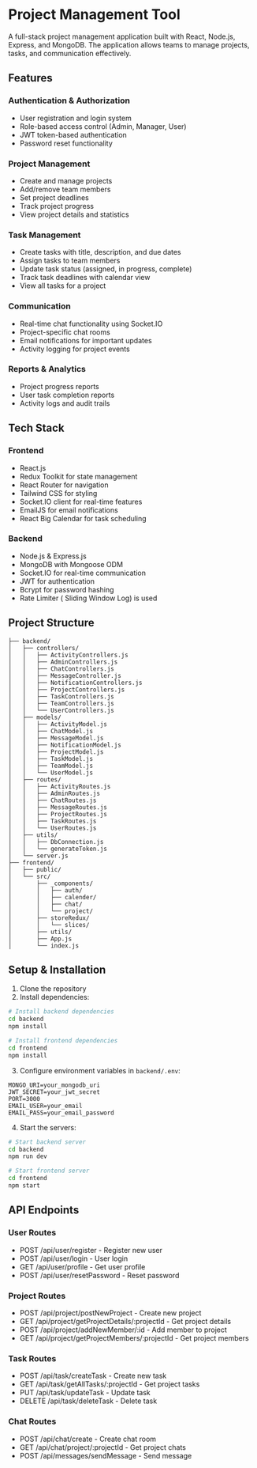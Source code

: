 # Project Management Tool

A full-stack project management application built with React, Node.js, Express, and MongoDB. The application allows teams to manage projects, tasks, and communication effectively.

## Features

### Authentication & Authorization
- User registration and login system
- Role-based access control (Admin, Manager, User)
- JWT token-based authentication
- Password reset functionality

### Project Management
- Create and manage projects 
- Add/remove team members
- Set project deadlines
- Track project progress
- View project details and statistics

### Task Management
- Create tasks with title, description, and due dates
- Assign tasks to team members
- Update task status (assigned, in progress, complete)
- Track task deadlines with calendar view
- View all tasks for a project

### Communication
- Real-time chat functionality using Socket.IO
- Project-specific chat rooms
- Email notifications for important updates
- Activity logging for project events

### Reports & Analytics
- Project progress reports
- User task completion reports
- Activity logs and audit trails

## Tech Stack

### Frontend
- React.js
- Redux Toolkit for state management
- React Router for navigation 
- Tailwind CSS for styling
- Socket.IO client for real-time features
- EmailJS for email notifications
- React Big Calendar for task scheduling

### Backend
- Node.js & Express.js
- MongoDB with Mongoose ODM
- Socket.IO for real-time communication
- JWT for authentication
- Bcrypt for password hashing
- Rate Limiter ( Sliding Window Log) is used

## Project Structure

```
├── backend/
│   ├── controllers/
│   │   ├── ActivityControllers.js
│   │   ├── AdminControllers.js
│   │   ├── ChatControllers.js
│   │   ├── MessageController.js
│   │   ├── NotificationControllers.js
│   │   ├── ProjectControllers.js
│   │   ├── TaskControllers.js
│   │   ├── TeamControllers.js
│   │   └── UserControllers.js
│   ├── models/
│   │   ├── ActivityModel.js
│   │   ├── ChatModel.js
│   │   ├── MessageModel.js
│   │   ├── NotificationModel.js
│   │   ├── ProjectModel.js
│   │   ├── TaskModel.js
│   │   ├── TeamModel.js
│   │   └── UserModel.js
│   ├── routes/
│   │   ├── ActivityRoutes.js
│   │   ├── AdminRoutes.js
│   │   ├── ChatRoutes.js
│   │   ├── MessageRoutes.js
│   │   ├── ProjectRoutes.js
│   │   ├── TaskRoutes.js
│   │   └── UserRoutes.js
│   ├── utils/
│   │   ├── DbConnection.js
│   │   └── generateToken.js
│   └── server.js
├── frontend/
│   ├── public/
│   └── src/
│       ├── _components/
│       │   ├── auth/
│       │   ├── calender/
│       │   ├── chat/
│       │   └── project/
│       ├── storeRedux/
│       │   └── slices/
│       ├── utils/
│       ├── App.js
│       └── index.js
```

## Setup & Installation

1. Clone the repository
2. Install dependencies:
```bash
# Install backend dependencies
cd backend
npm install

# Install frontend dependencies
cd frontend
npm install
```

3. Configure environment variables in `backend/.env`:
```
MONGO_URI=your_mongodb_uri
JWT_SECRET=your_jwt_secret
PORT=3000
EMAIL_USER=your_email
EMAIL_PASS=your_email_password
```

4. Start the servers:
```bash
# Start backend server
cd backend
npm run dev

# Start frontend server
cd frontend
npm start
```

## API Endpoints

### User Routes
- POST /api/user/register - Register new user
- POST /api/user/login - User login
- GET /api/user/profile - Get user profile
- POST /api/user/resetPassword - Reset password

### Project Routes
- POST /api/project/postNewProject - Create new project
- GET /api/project/getProjectDetails/:projectId - Get project details
- POST /api/project/addNewMember/:id - Add member to project
- GET /api/project/getProjectMembers/:projectId - Get project members

### Task Routes
- POST /api/task/createTask - Create new task
- GET /api/task/getAllTasks/:projectId - Get project tasks
- PUT /api/task/updateTask - Update task
- DELETE /api/task/deleteTask - Delete task

### Chat Routes
- POST /api/chat/create - Create chat room
- GET /api/chat/project/:projectId - Get project chats
- POST /api/messages/sendMessage - Send message
